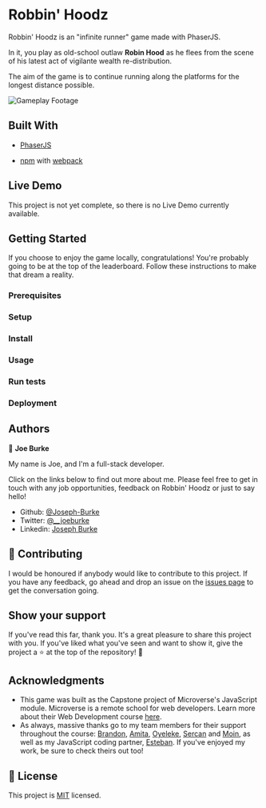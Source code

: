 # Robbin' Hoodz

Robbin' Hoodz is an "infinite runner" game made with PhaserJS.

In it, you play as old-school outlaw **Robin Hood** as he flees from the scene of his latest act of vigilante wealth re-distribution.

The aim of the game is to continue running along the platforms for the longest distance possible.

![Gameplay Footage](./gameplay.gif)

## Built With

- [PhaserJS](https://phaser.io/)

- [npm](https://www.npmjs.com/) with [webpack](https://webpack.js.org/)

## Live Demo

This project is not yet complete, so there is no Live Demo currently available.


## Getting Started

If you choose to enjoy the game locally, congratulations! You're probably going to be at the top of the leaderboard. Follow these instructions to make that dream a reality.

### Prerequisites

### Setup

### Install

### Usage

### Run tests

### Deployment

## Authors

👤 **Joe Burke**

My name is Joe, and I'm a full-stack developer. 

Click on the links below to find out more about me. Please feel free to get in touch with any job opportunities, feedback on Robbin' Hoodz or just to say hello!

- Github: [@Joseph-Burke](https://github.com/Joseph-Burke)
- Twitter: [@__joeburke](https://twitter.com/__joeburke)
- Linkedin: [Joseph Burke](https://www.linkedin.com/in/--joeburke/)

## 🤝 Contributing

I would be honoured if anybody would like to contribute to this project. If you have any feedback, go ahead and drop an issue on the [issues page](issues/) to get the conversation going.

## Show your support

If you've read this far, thank you. It's a great pleasure to share this project with you. If you've liked what you've seen and want to show it, give the project a ⭐️ at the top of the repository! 🙏

## Acknowledgments

- This game was built as the Capstone project of Microverse's JavaScript module. Microverse is a remote school for web developers. Learn more about their Web Development course [here](https://www.microverse.org/).
- As always, massive thanks go to my team members for their support throughout the course: [Brandon](https://github.com/defoebrand), [Amita](https://github.com/Amita-Roy/), [Oyeleke](https://github.com/Haywhizzz), [Sercan](https://github.com/eypsrcnuygr) and [Moin](https://github.com/moinkhanif), as well as my JavaScript coding partner, [Esteban](https://github.com/epinczinger/). If you've enjoyed my work, be sure to check theirs out too!

## 📝 License

This project is [MIT](lic.url) licensed.
